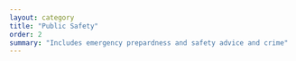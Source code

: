 ```yaml
---
layout: category
title: "Public Safety"
order: 2
summary: "Includes emergency prepardness and safety advice and crime"
---
```


